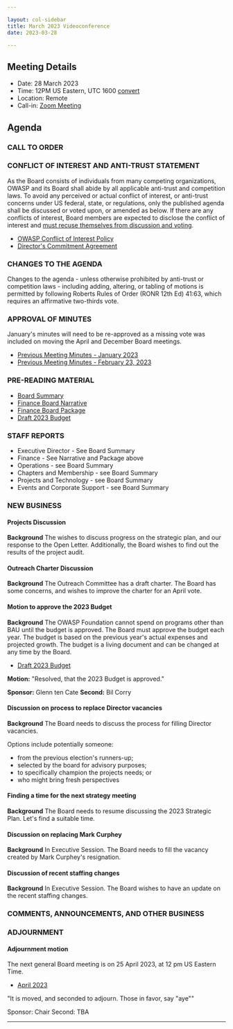 ```yaml
---

layout: col-sidebar
title: March 2023 Videoconference
date: 2023-03-28

---
```


## Meeting Details

- Date: 28 March 2023
- Time: 12PM US Eastern, UTC 1600 [convert](https://www.timeanddate.com/worldclock/meetingdetails.html?year=2023&month=03&day=28&hour=16&min=0&sec=0&p1=398&p2=16&p3=110&p4=197&p5=217&p6=136&p7=179&p8=438)
- Location: Remote
- Call-in: [Zoom Meeting](https://us06web.zoom.us/j/87347729318?pwd=dVgvdFdIK01FUmdOQm90cEc0c2FGUT09)

## Agenda

### CALL TO ORDER

<!--
Board Members
- Vandana Verma Sehgal, Grant Ongers, Avi Douglen, Glenn ten Cate, Matt Tesauro, Bil Corry.

Guests
Andrew van der Stock, Shelby Graham, Dawn Aitken, Harold Blankenship, Lisa Jones, Kelly Santalucia, Lauren Thomas
-->

### CONFLICT OF INTEREST AND ANTI-TRUST STATEMENT

As the Board consists of individuals from many competing organizations, OWASP and its Board shall abide by all applicable anti-trust and competition laws. To avoid any perceived or actual conflict of interest, or anti-trust concerns under US federal, state, or regulations, only the published agenda shall be discussed or voted upon, or amended as below. If there are any conflicts of interest, Board members are expected to disclose the conflict of interest and [must recuse themselves from discussion and voting](https://owasp.org/www-policy/legal/bylaws#section-702-disclosure-required).

- [OWASP Conflict of Interest Policy](https://owasp.org/www-policy/operational/conflict-of-interest)
- [Director's Commitment Agreement](https://owasp.org/www-policy/legal/directors-committment-agreement)

### CHANGES TO THE AGENDA

Changes to the agenda - unless otherwise prohibited by anti-trust or competition laws - including adding, altering, or tabling of motions is permitted by following Roberts Rules of Order (RONR 12th Ed) 41:63, which requires an affirmative two-thirds vote.

### APPROVAL OF MINUTES

January's minutes will need to be re-approved as a missing vote was included on moving the April and December Board meetings.

- [Previous Meeting Minutes - January 2023](/www-board/meetings-historical/202301)
- [Previous Meeting Minutes - February 23, 2023](/www-board/meetings-historical/202302.23)

### PRE-READING MATERIAL

- [Board Summary](https://docs.google.com/presentation/d/1qj7P9mE385PHktEhvIMH2k9wZPqqXJnOa6w0FwFHy6I/edit?usp=sharing)
- [Finance Board Narrative](/www-board/attachments/202302-finance-narrative.docx)
- [Finance Board Package](/www-board/attachments/202302-finance-package.xlsx)
- [Draft 2023 Budget](/www-board/attachments/202303-fy23-draft-budget.xlsx)

### STAFF REPORTS

- Executive Director - See Board Summary
- Finance - See Narrative and Package above
- Operations - see Board Summary
- Chapters and Membership - see Board Summary
- Projects and Technology - see Board Summary
- Events and Corporate Support - see Board Summary

### NEW BUSINESS

#### Projects Discussion

**Background** The wishes to discuss progress on the strategic plan, and our response to the Open Letter. Additionally, the Board wishes to find out the results of the project audit.

#### Outreach Charter Discussion

**Background** The Outreach Committee has a draft charter. The Board has some concerns, and wishes to improve the charter for an April vote.

#### Motion to approve the 2023 Budget

**Background** The OWASP Foundation cannot spend on programs other than BAU until the budget is approved. The Board must approve the budget each year. The budget is based on the previous year's actual expenses and projected growth. The budget is a living document and can be changed at any time by the Board.

- [Draft 2023 Budget](/www-board/attachments/202303-fy23-draft-budget.xlsx)

**Motion:** "Resolved, that the 2023 Budget is approved."

**Sponsor:** Glenn ten Cate
**Second:** Bil Corry

#### Discussion on process to replace Director vacancies

**Background**  The Board needs to discuss the process for filling Director vacancies.

Options include potentially someone:
- from the previous election's runners-up;
- selected by the board for advisory purposes;
- to specifically champion the projects needs; or
- who might bring fresh perspectives

#### Finding a time for the next strategy meeting

**Background** The Board needs to resume discussing the 2023 Strategic Plan. Let's find a suitable time.

#### Discussion on replacing Mark Curphey

**Background** In Executive Session. The Board needs to fill the vacancy created by Mark Curphey's resignation.

#### Discussion of recent staffing changes

**Background** In Executive Session. The Board wishes to have an update on the recent staffing changes.

### COMMENTS, ANNOUNCEMENTS, AND OTHER BUSINESS

### ADJOURNMENT

#### Adjournment motion

The next general Board meeting is on 25 April 2023, at 12 pm US Eastern Time.

- [April 2023](https://owasp.org/www-board/meetings/202304.html)

"It is moved, and seconded to adjourn. Those in favor, say "aye""

Sponsor: Chair
Second: TBA

***
